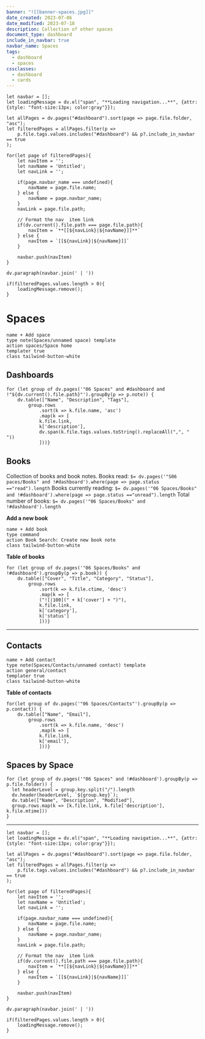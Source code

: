 ```yaml
---
banner: "![[banner-spaces.jpg]]"
date_created: 2023-07-06
date_modified: 2023-07-18
description: Collection of other spaces
document_type: dashboard
include_in_navbar: true
navbar_name: Spaces
tags:
  - dashboard
  - spaces
cssclasses:
  - dashboard
  - cards
---
```


```dataviewjs
let navbar = [];
let loadingMessage = dv.el("span", "**Loading navigation...**", {attr: {style: "font-size:13px; color:gray"}});

let allPages = dv.pages("#dashboard").sort(page => page.file.folder, "asc");
let filteredPages = allPages.filter(p => 
    p.file.tags.values.includes("#dashboard") && p?.include_in_navbar == true
);

for(let page of filteredPages){
    let navItem = '';
    let navName = 'Untitled';
    let navLink = '';

    if(page.navbar_name === undefined){
        navName = page.file.name;
    } else {
        navName = page.navbar_name;
    }
    navLink = page.file.path;

    // Format the nav  item link
    if(dv.current().file.path === page.file.path){
        navItem = `**[[${navLink}|${navName}]]**`
    } else {
        navItem = `[[${navLink}|${navName}]]`
    }

    navbar.push(navItem)
}

dv.paragraph(navbar.join(' | '))

if(filteredPages.values.length > 0){
    loadingMessage.remove();
}
```
# Spaces
```button
name + Add space
type note(Spaces/unnamed space) template
action spaces/Space home
templater true
class tailwind-button-white
```


## Dashboards
```dataviewjs
for (let group of dv.pages('"06 Spaces" and #dashboard and !"${dv.current().file.path}"').groupBy(p => p.note)) {
	dv.table(["Name", "Description", "Tags"], 
		group.rows 
			.sort(k => k.file.name, 'asc')
			.map(k => [
			k.file.link, 
			k['description'],
			dv.span(k.file.tags.values.toString().replaceAll(",", " "))
			]))}
```


## Books
Collection of books and book notes.
Books read: `$= dv.pages('"S06 paces/Books" and !#dashboard').where(page => page.status =="read").length`
Books currently reading: `$= dv.pages('"06 Spaces/Books" and !#dashboard').where(page => page.status =="unread").length`
Total number of books: `$= dv.pages('"06 Spaces/Books" and !#dashboard').length`

**Add a new book**
```button
name + Add book
type command
action Book Search: Create new book note
class tailwind-button-white
```

**Table of books**
```dataviewjs
for (let group of dv.pages('"06 Spaces/Books" and !#dashboard').groupBy(p => p.book)) {
	dv.table(["Cover", "Title", "Category", "Status"], 
		group.rows 
			.sort(k => k.file.ctime, 'desc')
			.map(k => [
			("![|100](" + k['cover'] + ")"),
			k.file.link, 
			k['category'],
			k['status']
			]))}
```


---

## Contacts
```button
name + Add contact
type note(Spaces/Contacts/unnamed contact) template
action general/contact
templater true
class tailwind-button-white
```

**Table of contacts**
```dataviewjs
for(let group of dv.pages('"06 Spaces/Contacts"').groupBy(p => p.contact)) {
	dv.table(["Name", "Email"], 
		group.rows 
			.sort(k => k.file.name, 'desc')
			.map(k => [
			k.file.link, 
			k['email'],
			]))}
```

## Spaces by Space

```dataviewjs
for (let group of dv.pages('"06 Spaces" and !#dashboard').groupBy(p => p.file.folder)) {
  let headerLevel = group.key.split("/").length
  dv.header(headerLevel, `${group.key}`);
  dv.table(["Name", "Description", "Modified"],
  group.rows.map(k => [k.file.link, k.file['description'], k.file.mtime]))
}
```

---
```dataviewjs
let navbar = [];
let loadingMessage = dv.el("span", "**Loading navigation...**", {attr: {style: "font-size:13px; color:gray"}});

let allPages = dv.pages("#dashboard").sort(page => page.file.folder, "asc");
let filteredPages = allPages.filter(p => 
    p.file.tags.values.includes("#dashboard") && p?.include_in_navbar == true
);

for(let page of filteredPages){
    let navItem = '';
    let navName = 'Untitled';
    let navLink = '';

    if(page.navbar_name === undefined){
        navName = page.file.name;
    } else {
        navName = page.navbar_name;
    }
    navLink = page.file.path;

    // Format the nav  item link
    if(dv.current().file.path === page.file.path){
        navItem = `**[[${navLink}|${navName}]]**`
    } else {
        navItem = `[[${navLink}|${navName}]]`
    }

    navbar.push(navItem)
}

dv.paragraph(navbar.join(' | '))

if(filteredPages.values.length > 0){
    loadingMessage.remove();
}
```

